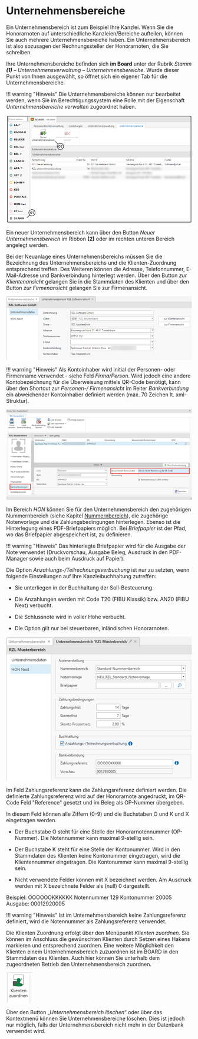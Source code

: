 # Unternehmensbereiche

Ein Unternehmensbereich ist zum Beispiel Ihre Kanzlei. Wenn Sie die
Honorarnoten auf unterschiedliche Kanzleien/Bereiche aufteilen, können
Sie auch mehrere Unternehmensbereiche haben. Ein Unternehmensbereich ist
also sozusagen der Rechnungssteller der Honorarnoten, die Sie schreiben.

Ihre Unternehmensbereiche befinden sich **im Board** unter der Rubrik
*Stamm **(1)** – Unternehmensverwaltung – Unternehmensbereiche*. Wurde
dieser Punkt von Ihnen ausgewählt, so öffnet sich ein eigener Tab für
die Unternehmensbereiche.

!!! warning "Hinweis"
    Die Unternehmensbereiche können nur bearbeitet werden, wenn Sie im
    Berechtigungssystem eine Rolle mit der Eigenschaft *Unternehmensbereiche
    verwalten* zugeordnet haben.

![](img/image100.png)

Ein neuer Unternehmensbereich kann über den Button *Neuer
Unternehmensbereich* im Ribbon **(2)** oder im rechten unteren Bereich
angelegt werden.

Bei der Neuanlage eines Unternehmensbereichs müssen Sie die Bezeichnung
des Unternehmensbereichs und die Klienten-Zuordnung entsprechend
treffen. Des Weiteren können die Adresse, Telefonnummer, E-Mail-Adresse
und Bankverbindung hinterlegt werden. Über den Button *zur
Klientenansicht* gelangen Sie in die Stammdaten des Klienten und über
den Button *zur Firmenansicht* gelangen Sie zur Firmenansicht.

![](<img/image413.png>)

!!! warning "Hinweis"
    Als Kontoinhaber wird initial der Personen- oder Firmenname verwendet - siehe Feld *Firma/Person*. Wird jedoch eine andere Kontobezeichnung  für die Überweisung mittels QR-Code benötigt, kann über den Shortcut *zur Personen-/ Firmenansicht* im Reiter *Bankverbindung* ein abweichender Kontoinhaber definiert werden (max. 70 Zeichen lt. xml-Struktur).

![](img/image412.png) 

Im Bereich *HON* können Sie für den Unternehmensbereich den zugehörigen
Nummernbereich (siehe Kapitel [Nummernbereich](../HONNext/Stammdaten%20HON%20Next/Nummernbereiche.md)), die
zugehörige Notenvorlage und die Zahlungsbedingungen hinterlegen. Ebenso
ist die Hinterlegung eines PDF-Briefpapiers möglich. Bei *Briefpapier*
ist der Pfad, wo das Briefpapier abgespeichert ist, zu definieren.

!!! warning "Hinweis"
    Das hinterlegte Briefpapier wird für die Ausgabe der Note verwendet
    (Druckvorschau, Ausgabe Beleg, Ausdruck in den PDF-Manager sowie auch
    beim Ausdruck auf Papier).

Die Option *Anzahlungs-/Teilrechnungsverbuchung* ist nur zu setzten, wenn folgende Einstellungen auf Ihre Kanzleibuchhaltung zutreffen:

- Sie unterliegen in der Buchhaltung der Soll-Besteuerung.
  
- Die Anzahlungen werden mit Code T20 (FIBU Klassik) bzw. AN20 (FIBU Next) verbucht.
  
- Die Schlussnote wird in voller Höhe verbucht.

- Die Option gilt nur bei steuerbaren, inländischen Honorarnoten.


![](img/image410.png)

Im Feld Zahlungsreferenz kann die Zahlungsreferenz definiert werden. Die definierte Zahlungsreferenz wird auf der Honorarnote angedruckt, im QR-Code Feld "Reference" gesetzt und im Beleg als OP-Nummer übergeben.

In diesem Feld können alle Ziffern (0-9) und die Buchstaben O und K und X eingetragen werden.

- Der Buchstabe O steht für eine Stelle der Honorarnotennummer (OP-Nummer). Die Notennummer kann maximal 9-stellig sein.

- Der Buchstabe K steht für eine Stelle der Kontonummer. Wird in den Stammdaten des Klienten keine Kontonummer eingetragen, wird die Klientennummer eingetragen. Die Kontonummer kann maximal 9-stellig sein.

- Nicht verwendete Felder können mit X bezeichnet werden. Am Ausdruck werden mit X bezeichnete Felder als (null) 0 dargestellt.

Beispiel: OOOOOOKKKKKK Notennummer 129 Kontonummer 20005
Ausgabe: 00012920005

!!! warning "Hinweis"
    Ist im Unternehmensbereich keine Zahlungsreferenz definiert, wird die Notennummer als Zahlungsreferenz verwendet.

Die Klienten Zuordnung erfolgt über den Menüpunkt *Klienten zuordnen.*
Sie können im Anschluss die gewünschten Klienten durch Setzen eines
Hakens markieren und entsprechend zuordnen. Eine weitere Möglichkeit den
Klienten einem Unternehmensbereich zuzuordnen ist im BOARD in den
Stammdaten des Klienten. Auch hier können Sie unterhalb dem zugeordneten
Betrieb den Unternehmensbereich zuordnen.

![](<img/image103.png>)

Über den Button „*Unternehmensbereich löschen*“ oder über das
Kontextmenü können Sie Unternehmensbereiche löschen. Dies ist jedoch nur
möglich, falls der Unternehmensbereich nicht mehr in der Datenbank
verwendet wird.